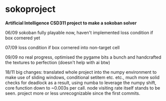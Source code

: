 # sokoproject
**Artificial Intelligence CSD311 project to make a sokoban solver**


06/09 sokoban fully playable now, haven't implemented loss condition if box cornered yet

07/09 loss condition if box cornered into non-target cell

09/09 no real progress, optimised the pygame bits a bunch and handcrafted the textures to perfection (doesn't help with ai btw)

18/11 big changes: translated whole project into the numpy environment to make use of sliding windows, conditional setitem etc. etc., much more solid checks for deadlock as a result, using numba to leverage the numpy shift, core function down to ~0.003s per call. node visiting rate itself stands to be seen. project more or less unrecognizable since the first commits.
